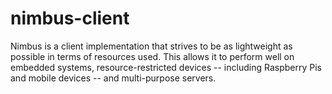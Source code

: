 # nimbus-client
 Nimbus is a client implementation that strives to be as lightweight as possible in terms of resources used. This allows it to perform well on embedded systems, resource-restricted devices -- including Raspberry Pis and mobile devices -- and multi-purpose servers. 
